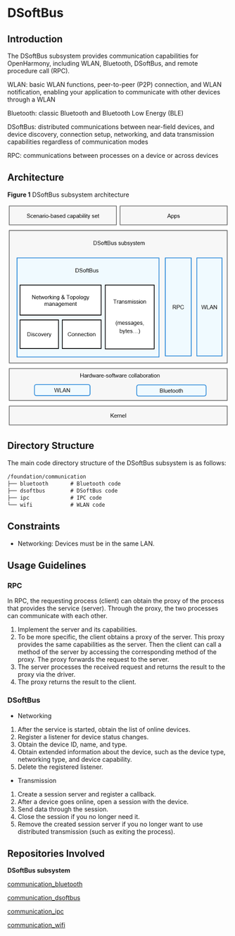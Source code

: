 # DSoftBus<a name="EN-US_TOPIC_0000001090266209"></a>

## Introduction<a name="section11660541593"></a>

The DSoftBus subsystem provides communication capabilities for OpenHarmony, including WLAN, Bluetooth, DSoftBus, and remote procedure call \(RPC\).

WLAN: basic WLAN functions, peer-to-peer \(P2P\) connection, and WLAN notification, enabling your application to communicate with other devices through a WLAN

Bluetooth: classic Bluetooth and Bluetooth Low Energy \(BLE\)

DSoftBus: distributed communications between near-field devices, and device discovery, connection setup, networking, and data transmission capabilities regardless of communication modes

RPC: communications between processes on a device or across devices

## Architecture<a name="section342962219551"></a>

**Figure  1**  DSoftBus subsystem architecture<a name="fig4460722185514"></a>  


![](figures/dsoftbus.png)

## Directory Structure<a name="section161941989596"></a>

The main code directory structure of the DSoftBus subsystem is as follows:

```
/foundation/communication
├── bluetooth       # Bluetooth code
├── dsoftbus        # DSoftBus code
├── ipc             # IPC code
└── wifi            # WLAN code
```

## Constraints<a name="section119744591305"></a>

-   Networking: Devices must be in the same LAN.

## Usage Guidelines<a name="section1312121216216"></a>

### RPC<a name="section129654513264"></a>

In RPC, the requesting process \(client\) can obtain the proxy of the process that provides the service \(server\). Through the proxy, the two processes can communicate with each other.

1.  Implement the server and its capabilities.
2.  To be more specific, the client obtains a proxy of the server. This proxy provides the same capabilities as the server. Then the client can call a method of the server by accessing the corresponding method of the proxy. The proxy forwards the request to the server.
3.  The server processes the received request and returns the result to the proxy via the driver.
4.  The proxy returns the result to the client.

### DSoftBus<a name="section36252592710"></a>

-   Networking

1.  After the service is started, obtain the list of online devices.
2.  Register a listener for device status changes.
3.  Obtain the device ID, name, and type.
4.  Obtain extended information about the device, such as the device type, networking type, and device capability.
5.  Delete the registered listener.

-   Transmission

1.  Create a session server and register a callback.
2.  After a device goes online, open a session with the device.
3.  Send data through the session.
4.  Close the session if you no longer need it.
5.  Remove the created session server if you no longer want to use distributed transmission \(such as exiting the process\).

## Repositories Involved<a name="section1371113476307"></a>

**DSoftBus subsystem**

[communication\_bluetooth](https://gitee.com/openharmony/communication_bluetooth)

[communication\_dsoftbus](https://gitee.com/openharmony/communication_dsoftbus)

[communication\_ipc](https://gitee.com/openharmony/communication_ipc)

[communication\_wifi](https://gitee.com/openharmony/communication_wifi)

